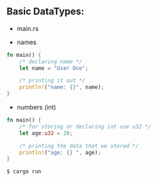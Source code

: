 ## Basic DataTypes:

- main.rs

- names
```rust
fn main() {
    /* declaring name */
    let name = "User One";

    /* printing it out */
    println!("name: {}", name);
}
```

- numbers (int)
```rust
fn main() {
    /* for storing or declaring int use u32 */
    let age:u32 = 20; 

    /* printing the data that we stored */
    println!("age: {} ", age);
}
```

```
$ cargo run
```